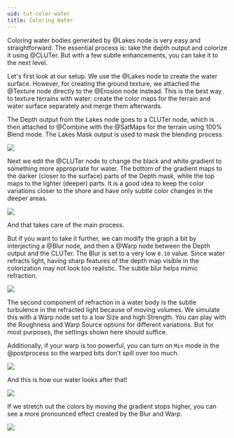 ```yaml
---
uid: tut-color-water
title: Coloring Water
---
```


Coloring water bodies generated by @Lakes node is very easy and straightforward. The essential process is: take the depth output and colorize it using @CLUTer. But with a few subtle enhancements, you can take it to the next level.

Let's first look at our setup. We use the @Lakes node to create the water surface. However, for creating the ground texture, we attached the @Texture node directly to the @Erosion node instead. This is the best way to texture terrains with water: create the color maps for the terrain and water surface separately and merge them afterwards.

The Depth output from the Lakes node goes to a CLUTer node, which is then attached to @Combine with the @SatMaps for the terrain using 100% Blend mode. The Lakes Mask output is used to mask the blending process.

![](/images/ref/Lakes/tut-color-1.webp)

Next we edit the @CLUTer node to change the black and white gradient to something more appropriate for water. The bottom of the gradient maps to the darker (closer to the surface) parts of the Depth mask, while the top maps to the lighter (deeper) parts. It is a good idea to keep the color variations closer to the shore and have only subtle color changes in the deeper areas. 

![](/images/ref/Lakes/tut-color-2.webp)

And that takes care of the main process.

But if you want to take it further, we can modify the graph a bit by interjecting a @Blur node, and then a @Warp node between the Depth output and the CLUTer. The Blur is set to a very low `0.10` value. Since water refracts light, having sharp features of the depth map visible in the colorization may not look too realistic. The subtle blur helps mimic refraction.

![](/images/ref/Lakes/tut-color-3.webp)

The second component of refraction in a water body is the subtle turbulence in the refracted light because of moving volumes. We simulate this with a Warp node set to a low Size and high Strength. You can play with the Roughness and Warp Source options for different variations. But for most purposes, the settings shown here should suffice.

Additionally, if your warp is too powerful, you can turn on `Min` mode in the @postprocess so the warped bits don't spill over too much.

![](/images/ref/Lakes/tut-color-4.webp)

And this is how our water looks after that!

![](/images/ref/Lakes/tut-color-5.webp)

If we stretch out the colors by moving the gradient stops higher, you can see a more pronounced effect created by the Blur and Warp.

![](/images/ref/Lakes/tut-color-6.webp)